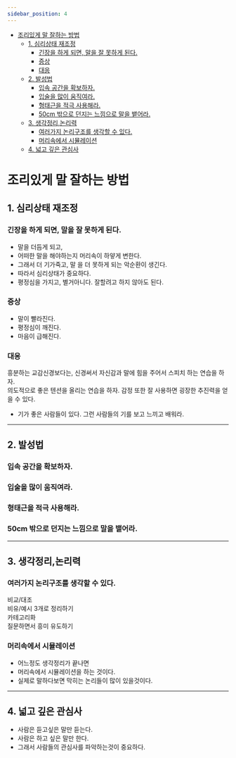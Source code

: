 ```yaml
---
sidebar_position: 4
---
```


- [조리있게 말 잘하는 방법](#조리있게-말-잘하는-방법)
  - [1. 심리상태 재조정](#1-심리상태-재조정)
    - [긴장을 하게 되면, 말을 잘 못하게 된다.](#긴장을-하게-되면-말을-잘-못하게-된다)
    - [증상](#증상)
    - [대응](#대응)
  - [2. 발성법](#2-발성법)
    - [입속 공간을 확보하자.](#입속-공간을-확보하자)
    - [입술을 많이 움직여라.](#입술을-많이-움직여라)
    - [형태근을 적극 사용해라.](#형태근을-적극-사용해라)
    - [50cm 밖으로 던지는 느낌으로 말을 뱉어라.](#50cm-밖으로-던지는-느낌으로-말을-뱉어라)
  - [3. 생각정리,논리력](#3-생각정리논리력)
    - [여러가지 논리구조를 생각할 수 있다.](#여러가지-논리구조를-생각할-수-있다)
    - [머리속에서 시뮬레이션](#머리속에서-시뮬레이션)
  - [4. 넓고 깊은 관심사](#4-넓고-깊은-관심사)

# 조리있게 말 잘하는 방법  

## 1. 심리상태 재조정

### 긴장을 하게 되면, 말을 잘 못하게 된다.  
- 말을 더듬게 되고,  
- 어떠한 말을 해야하는지 머리속이 하얗게 변한다.  
- 그래서 더 기가죽고, 말 을 더 못하게 되는 악순환이 생긴다.  
- 따라서 심리상태가 중요하다.  
- 평정심을 가지고, 별거아니다. 잘할려고 하지 않아도 된다.  

### 증상  
- 말이 빨라진다.  
- 평정심이 깨진다.  
- 마음이 급해진다.  

### 대응
흥분하는 교감신경보다는, 신경써서 자신감과 말에 힘을 주어서 스피치 하는 연습을 하자.   
의도적으로 좋은 텐션을 올리는 연습을 하자.  감정 또한 잘 사용하면 굉장한 추진력을 얻을 수 있다.   
- 기가 좋은 사람들이 있다. 그런 사람들의 기를 보고 느끼고 배워라.  

--- 

## 2. 발성법 

### 입속 공간을 확보하자.  

### 입술을 많이 움직여라.  

### 형태근을 적극 사용해라.  

### 50cm 밖으로 던지는 느낌으로 말을 뱉어라.  

--- 

## 3. 생각정리,논리력   

### 여러가지 논리구조를 생각할 수 있다.   

비교/대조  
비유/예시
3개로 정리하기  
카테고리화  
질문하면서 흥미 유도하기  

### 머리속에서 시뮬레이션

- 어느정도 생각정리가 끝나면  
- 머리속에서 시뮬레이션을 하는 것이다.  
- 실제로 말하다보면 막히는 논리들이 많이 있을것이다.  

---

## 4. 넓고 깊은 관심사    

- 사람은 듣고싶은 말만 듣는다.  
- 사람은 하고 싶은 말만 한다.  
- 그래서 사람들의 관심사를 파악하는것이 중요하다.  




